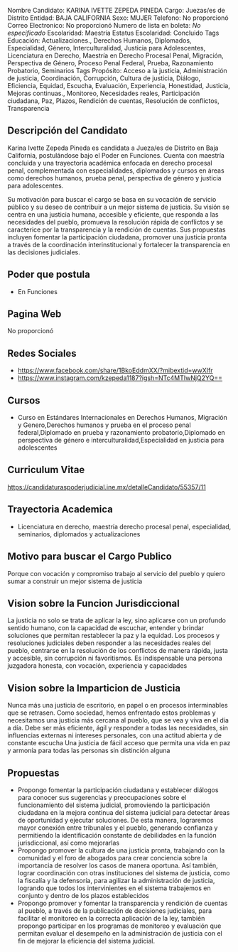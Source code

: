 Nombre Candidato: KARINA IVETTE ZEPEDA PINEDA
Cargo: Juezas/es de Distrito
Entidad: BAJA CALIFORNIA
Sexo: MUJER
Telefono: No proporcionó
Correo Electronico: No proporcionó
Numero de lista en boleta: *No especificado*
Escolaridad: Maestría
Estatus Escolaridad: Concluido
Tags Educación: Actualizaciones., Derechos Humanos, Diplomados, Especialidad, Género, Interculturalidad, Justicia para Adolescentes, Licenciatura en Derecho, Maestría en Derecho Procesal Penal, Migración, Perspectiva de Género, Proceso Penal Federal, Prueba, Razonamiento Probatorio, Seminarios
Tags Propósito: Acceso a la justicia, Administración de justicia, Coordinación, Corrupción, Cultura de justicia, Diálogo, Eficiencia, Equidad, Escucha, Evaluación, Experiencia, Honestidad, Justicia, Mejoras continuas., Monitoreo, Necesidades reales, Participación ciudadana, Paz, Plazos, Rendición de cuentas, Resolución de conflictos, Transparencia


## Descripción del Candidato 

Karina Ivette Zepeda Pineda es candidata a Jueza/es de Distrito en Baja California, postulándose bajo el Poder en Funciones. Cuenta con maestría concluida y una trayectoria académica enfocada en derecho procesal penal, complementada con especialidades, diplomados y cursos en áreas como derechos humanos, prueba penal, perspectiva de género y justicia para adolescentes. 

Su motivación para buscar el cargo se basa en su vocación de servicio público y su deseo de contribuir a un mejor sistema de justicia. Su visión se centra en una justicia humana, accesible y eficiente, que responda a las necesidades del pueblo, promueva la resolución rápida de conflictos y se caracterice por la transparencia y la rendición de cuentas. Sus propuestas incluyen fomentar la participación ciudadana, promover una justicia pronta a través de la coordinación interinstitucional y fortalecer la transparencia en las decisiones judiciales.


## Poder que postula

- En Funciones


## Pagina Web

No proporcionó


## Redes Sociales

- https://www.facebook.com/share/1BkoEddmXX/?mibextid=wwXIfr
- https://www.instagram.com/kzepeda1187?igsh=NTc4MTIwNjQ2YQ==


## Cursos

- Curso en Estándares Internacionales en Derechos Humanos, Migración y Genero,Derechos humanos y prueba en el proceso penal federal,Diplomado en prueba y razonamiento probatorio,Diplomado en perspectiva de género e interculturalidad,Especialidad en justicia para adolescentes


## Curriculum Vitae

https://candidaturaspoderjudicial.ine.mx/detalleCandidato/55357/11


## Trayectoria Academica

- Licenciatura en derecho, maestría derecho procesal penal, especialidad, seminarios, diplomados y actualizaciones


## Motivo para buscar el Cargo Publico

Porque con vocación y compromiso trabajo al servicio del pueblo y quiero sumar a construir un mejor sistema de justicia


## Vision sobre la Funcion Jurisdiccional

La justicia no solo se trata de aplicar la ley, sino aplicarse con un profundo sentido humano, con la capacidad de escuchar, entender y brindar soluciones que permitan restablecer la paz y la equidad. Los procesos y resoluciones judiciales deben responder a las necesidades reales del pueblo, centrarse en la resolución de los conflictos de manera rápida, justa y accesible, sin corrupción ni favoritismos. Es indispensable una persona juzgadora honesta, con vocación, experiencia y capacidades


## Vision sobre la Imparticion de Justicia

Nunca más una justicia de escritorio, en papel o en procesos interminables que se retrasen. Como sociedad, hemos enfrentado estos problemas y necesitamos una justicia más cercana al pueblo, que se vea y viva en el día a día. Debe ser más eficiente, ágil y responder a todas las necesidades, sin influencias externas ni intereses personales, con una actitud abierta y de constante escucha Una justicia de fácil acceso que permita una vida en paz y armonía para todas las personas sin distinción alguna


## Propuestas

- Propongo fomentar la participación ciudadana y establecer diálogos para conocer sus sugerencias y preocupaciones sobre el funcionamiento del sistema judicial, promoviendo la participación ciudadana en la mejora continua del sistema judicial para detectar áreas de oportunidad y ejecutar soluciones. De esta manera, lograremos mayor conexión entre tribunales y el pueblo, generando confianza y permitiendo la identificación constante de debilidades en la función jurisdiccional, así como mejorarlas
- Propongo promover la cultura de una justicia pronta, trabajando con la comunidad y el foro de abogados para crear conciencia sobre la importancia de resolver los casos de manera oportuna. Así también, lograr coordinación con otras instituciones del sistema de justicia, como la fiscalía y la defensoría, para agilizar la administración de justicia, logrando que todos los intervinientes en el sistema trabajemos en conjunto y dentro de los plazos establecidos
- Propongo promover y fomentar la transparencia y rendición de cuentas al pueblo, a través de la publicación de decisiones judiciales, para facilitar el monitoreo en la correcta aplicación de la ley, también propongo participar en los programas de monitoreo y evaluación que permitan evaluar el desempeño en la administración de justicia con el fin de mejorar la eficiencia del sistema judicial.

